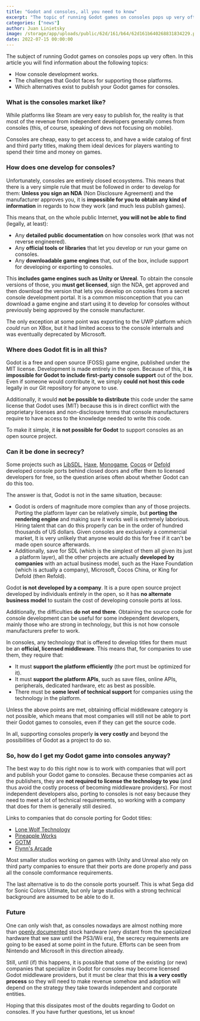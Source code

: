 ```yaml
---
title: "Godot and consoles, all you need to know"
excerpt: "The topic of running Godot games on consoles pops up very often. In this article you will find information about how console development works, the challenges that Godot faces for supporting those platforms and which alternatives exist to publish your games for them."
categories: ["news"]
author: Juan Linietsky
image: /storage/app/uploads/public/62d/161/b64/62d161b640268831834229.png
date: 2022-07-15 00:00:00
---
```


The subject of running Godot games on consoles pops up very often. In this article you will find information about the following topics:

* How console development works.
* The challenges that Godot faces for supporting those platforms.
* Which alternatives exist to publish your Godot games for consoles.

### What is the consoles market like?

While platforms like Steam are very easy to publish for, the reality is that most of the revenue from independent developers generally comes from consoles (this, of course, speaking of devs not focusing on mobile).

Consoles are cheap, easy to get access to, and have a wide catalog of first and third party titles, making them ideal devices for players wanting to spend their time and money on games.

### How does one develop for consoles?

Unfortunately, consoles are entirely closed ecosystems. This means that there is a very simple rule that must be followed in order to develop for them: **Unless you sign an NDA** (Non Disclosure Agreement) and the manufacturer approves you, it is **impossible for you to obtain any kind of information** in regards to how they work (and much less publish games).

This means that, on the whole public Internet, **you will not be able to find** (legally, at least):

* Any **detailed public documentation** on how consoles work (that was not reverse engineered).
* Any **official tools or libraries** that let you develop or run your game on consoles.
* Any **downloadable game engines** that, out of the box, include support for developing or exporting to consoles.

This **includes game engines such as Unity or Unreal**. To obtain the console versions of those, you **must get licensed**, sign the NDA, get approved and then download the version that lets you develop on consoles from a secret console development portal. It is a common misconception that you can download a game engine and start using it to develop for consoles without previously being approved by the console manufacturer.

The only exception at some point was exporting to the UWP platform which _could_ run on XBox, but it had limited access to the console internals and was eventually deprecated by Microsoft.

### Where does Godot fit is in all this?

Godot is a free and open source (FOSS) game engine, published under the MIT license. Development is made entirely in the open. Because of this, it **is impossible for Godot to include first-party console support** out of the box. Even if someone would contribute it, we simply **could not host this code** legally in our Git repository for anyone to use.

Additionally, it would **not be possible to distribute** this code under the same license that Godot uses (MIT) because this is in direct conflict with the proprietary licenses and non-disclosure terms that console manufacturers require to have access to the knowledge needed to write this code.

To make it simple, it **is not possible for Godot** to support consoles as an open source project.

### Can it be done in secrecy?

Some projects such as [LibSDL](https://www.libsdl.org/), [Haxe](https://haxe.org/), [Monogame](https://www.monogame.net/), [Cocos](https://www.cocos.com/) or [Defold](https://defold.com/) developed console ports behind closed doors and offer them to licensed developers for free, so the question arises often about whether Godot can do this too.

The answer is that, Godot is not in the same situation, because:

* Godot is orders of magnitude more complex than any of those projects. Porting the platform layer can be relatively simple, but **porting the rendering engine** and making sure it works well is extremely laborious. Hiring talent that can do this properly can be in the order of hundred thousands of US dollars. Given consoles are exclusively a commercial market, It is very unlikely that anyone would do this for free if it can't be made open source afterwards.
* Additionally, save for SDL (which is the simplest of them all given its just a platform layer), all the other projects are actually **developed by companies** with an actual business model, such as the Haxe Foundation (which is actually a company), Microsoft, Cocos China, or King for Defold (then Refold).

Godot **is not developed by a company**. It is a pure open source project developed by individuals entirely in the open, so it has **no alternate business model** to sustain the cost of developing console ports at loss.

Additionally, the difficulties **do not end there**. Obtaining the source code for console development can be useful for some independent developers, mainly those who are strong in technology, but this is not how console manufacturers prefer to work.

In consoles, any technology that is offered to develop titles for them must be an **official, licensed middleware**. This means that, for companies to use them, they require that:

* It must **support the platform efficiently** (the port must be optimized for it).
* It must **support the platform APIs**, such as save files, online APIs, peripherals, dedicated hardware, etc as best as possible.
* There must be **some level of technical support** for companies using the technology in the platform.

Unless the above points are met, obtaining official middleware category is not possible, which means that most companies will still not be able to port their Godot games to consoles, even if they can get the source code.

In all, supporting consoles properly **is very costly** and beyond the possibilities of Godot as a project to do so.

### So, how do I get my Godot game into consoles anyway?

The best way to do this right now is to work with companies that will port and publish your Godot game to consoles. Because these companies act as the publishers, they are **not required to license the technology to you** (and thus avoid the costly process of becoming middleware providers). For most independent developers also, porting to consoles is not easy because they need to meet a lot of technical requirements, so working with a company that does for them is generally still desired.

Links to companies that do console porting for Godot titles:
* [Lone Wolf Technology](https://lonewolftechnology.com/)
* [Pineapple Works](https://pineapple.works/)
* [GOTM](https://gotm.io/about/gpp)
* [Flynn's Arcade](https://www.flynnsarcades.com/)

Most smaller studios working on games with Unity and Unreal also rely on third party companies to ensure that their ports are done properly and pass all the console comformance requirements.

The last alternative is to do the console ports yourself. This is what Sega did for Sonic Colors Ultimate, but only large studios with a strong technical background are assumed to be able to do it.

### Future

One can only wish that, as consoles nowadays are almost nothing more than [openly documented](https://www.amd.com/en/technologies/rdna) stock hardware (very distant from the specialized hardware that we saw until the PS3/Wii era), the secrecy requirements are going to be eased at some point in the future. Efforts can be seen from Nintendo and Microsoft in this direction already.

Still, until (if) this happens, it is possible that some of the existing (or new) companies that specialize in Godot for consoles may become licensed Godot middleware providers, but it must be clear that this **is a very costly process** so they will need to make revenue somehow and adoption will depend on the strategy they take towards independent and corporate entities.

Hoping that this dissipates most of the doubts regarding to Godot on consoles. If you have further questions, let us know!
